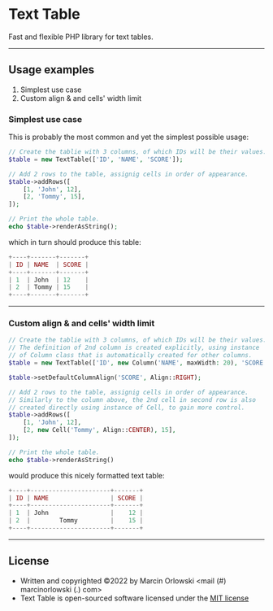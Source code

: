 # Text Table

Fast and flexible PHP library for text tables.

---

## Usage examples

1. Simplest use case
1. Custom align & and cells' width limit


### Simplest use case

This is probably the most common and yet the simplest possible usage:

```php
// Create the tablie with 3 columns, of which IDs will be their values.
$table = new TextTable(['ID', 'NAME', 'SCORE']);

// Add 2 rows to the table, assignig cells in order of appearance.
$table->addRows([
    [1, 'John', 12],
    [2, 'Tommy', 15],
]);

// Print the whole table.
echo $table->renderAsString();
```

which in turn should produce this table:

```php
+----+-------+-------+
| ID | NAME  | SCORE |
+----+-------+-------+
| 1  | John  | 12    |
| 2  | Tommy | 15    |
+----+-------+-------+
```

---

### Custom align & and cells' width limit

```php
// Create the tablie with 3 columns, of which IDs will be their values.
// The definition of 2nd column is created explicitly, using instance 
// of Column class that is automatically created for other columns.
$table = new TextTable(['ID', new Column('NAME', maxWidth: 20), 'SCORE']);

$table->setDefaultColumnAlign('SCORE', Align::RIGHT);

// Add 2 rows to the table, assignig cells in order of appearance.
// Similarly to the column above, the 2nd cell in second row is also
// created directly using instance of Cell, to gain more control. 
$table->addRows([
    [1, 'John', 12],
    [2, new Cell('Tommy', Align::CENTER), 15],
]);

// Print the whole table.
echo $table->renderAsString()
```

would produce this nicely formatted text table:

```php
+----+----------------------+-------+
| ID | NAME                 | SCORE |
+----+----------------------+-------+
| 1  | John                 |    12 |
| 2  |        Tommy         |    15 |
+----+----------------------+-------+
```

---

## License

* Written and copyrighted &copy;2022 by Marcin Orlowski <mail (#) marcinorlowski (.) com>
* Text Table is open-sourced software licensed under
  the [MIT license](http://opensource.org/licenses/MIT)
